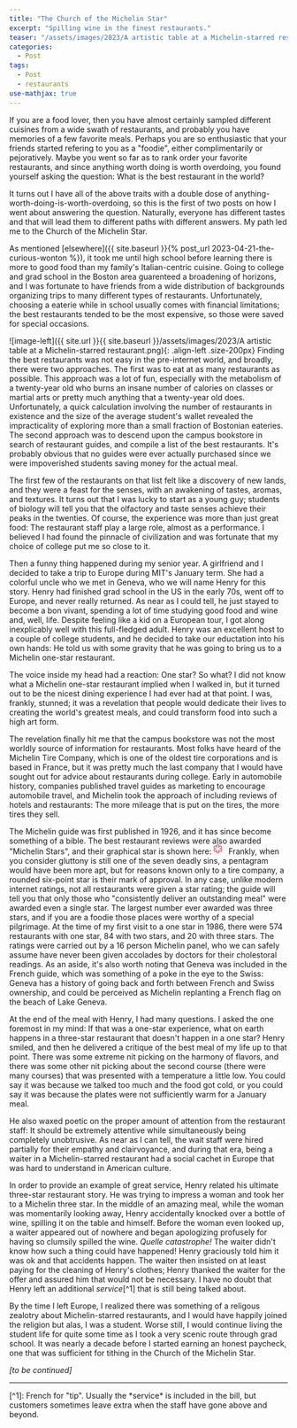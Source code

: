 ```yaml
---
title: "The Church of the Michelin Star"
excerpt: "Spilling wine in the finest restaurants."
teaser: "/assets/images/2023/A artistic table at a Michelin-starred restaurant.png"
categories:
  - Post
tags:
  - Post
  - restaurants
use-mathjax: true
---
```


If you are a food lover, then you have almost certainly sampled different cuisines from a wide swath of restaurants, and
probably you have memories of a few favorite meals.  Perhaps you are so enthusiastic that your friends started refering
to you as a "foodie", either complimentarily or pejoratively. Maybe you went so far as to rank order your favorite
restaurants, and since anything worth doing is worth overdoing, you found yourself asking the question: What is the best
restaurant in the world?

It turns out I have all of the above traits with a double dose of anything-worth-doing-is-worth-overdoing, so this is
the first of two posts on how I went about answering the question. Naturally, everyone has different tastes and that
will lead them to different paths with different answers. My path led me to the Church of the Michelin Star.

As mentioned [elsewhere]({{ site.baseurl }}{% post_url 2023-04-21-the-curious-wonton %}), it took me until high school
before learning there is more to good food than my family's Italian-centric cuisine. Going to college and grad school in
the Boston area guarenteed a broadening of horizons, and I was fortunate to have friends from a wide distribution of
backgrounds organizing trips to many different types of restaurants.  Unfortunately, choosing a eaterie while in school
usually comes with financial limitations; the best restaurants tended to be the most expensive, so those were saved for
special occasions.

![image-left]({{ site.url }}{{ site.baseurl }}/assets/images/2023/A artistic table at a Michelin-starred restaurant.png){: .align-left .size-200px}
Finding the best restaurants was not easy in the pre-internet world, and broadly, there were two approaches.  The first
was to eat at as many restaurants as possible. This approach was a lot of fun, especially with the metabolism of a
twenty-year old who burns an insane number of calories on classes or martial arts or pretty much anything that a
twenty-year old does.  Unfortunately, a quick calculation involving the number of restaurants in existence and the size
of the average student's wallet revealed the impracticality of exploring more than a small fraction of Bostonian
eateries.  The second approach was to descend upon the campus bookstore in search of restaurant guides, and compile a
list of the best restaurants. It's probably obvious that no guides were ever actually purchased since we were
impoverished students saving money for the actual meal.

The first few of the restaurants on that list felt like a discovery of new lands, and they were a feast for the
senses, with an awakening of tastes, aromas, and textures. It turns out that I was lucky to start as a young guy;
students of biology will tell you that the olfactory and taste senses achieve their peaks in the twenties. Of course,
the experience was more than just great food: The restaurant staff play a large role, almost as a performance. I believed
I had found the pinnacle of civilization and was fortunate that my choice of college put me so close to it.

Then a funny thing happened during my senior year. A girlfriend and I decided to take a trip to Europe during MIT's
January term. She had a colorful uncle who we met in Geneva, who we will name Henry for this story. Henry had finished
grad school in the US in the early 70s, went off to Europe, and never really returned. As near as I could tell, he just
stayed to become a bon vivant, spending a lot of time studying good food and wine and, well, life.  Despite feeling like
a kid on a European tour, I got along inexplicably well with this full-fledged adult.  Henry was an excellent host to a
couple of college students, and he decided to take our eductation into his own hands: He told us with some gravity that
he was going to bring us to a Michelin one-star restaurant.

The voice inside my head had a reaction: One star? So what? I did not know what a Michelin one-star restaurant implied
when I walked in, but it turned out to be the nicest dining experience I had ever had at that point. I was, frankly,
stunned; it was a revelation that people would dedicate their lives to creating the world's greatest meals, and could
transform food into such a high art form.

The revelation finally hit me that the campus bookstore was not the most worldly source of information for restaurants.
Most folks have heard of the Michelin Tire Company, which is one of the oldest tire corporations and is based in France,
but it was pretty much the last company that I would have sought out for advice about restaurants during college.  Early
in automobile history, companies published travel guides as marketing to encourage automobile travel, and Michelin took
the approach of including reviews of hotels and restaurants: The more mileage that is put on the tires, the more tires
they sell.

The Michelin guide was first published in 1926, and it has since become something of a bible.  The best restaurant
reviews were also awarded "Michelin Stars", and their graphical star is shown here: <img
src="/assets/images/2023/MichelinStar.svg" alt="" width="15" style="position: relative; bottom: 2px;"> &nbsp; Frankly,
when you consider gluttony is still one of the seven deadly sins, a pentagram would have been more apt, but for reasons
known only to a tire company, a rounded six-point star is their mark of approval. In any case, unlike modern internet
ratings, not all restaurants were given a star rating; the guide will tell you that only those who "consistently deliver
an outstanding meal" were awarded even a single star. The largest number ever awarded was three stars, and if you are a
foodie those places were worthy of a special pilgrimage. At the time of my first visit to a one star in 1986, there were
574 restaurants with one star, 84 with two stars, and 20 with three stars.  The ratings were carried out by a 16 person
Michelin panel, who we can safely assume have never been given accolades by doctors for their cholestoral readings. As
an aside, it's also worth noting that Geneva was included in the French guide, which was something of a poke in the eye
to the Swiss: Geneva has a history of going back and forth between French and Swiss ownership, and could be perceived as
Michelin replanting a French flag on the beach of Lake Geneva.

At the end of the meal with Henry, I had many questions. I asked the one foremost in my mind: If that was a one-star
experience, what on earth happens in a three-star restaurant that doesn't happen in a one star?  Henry smiled, and then
he delivered a critique of the best meal of my life up to that point. There was some extreme nit picking on the harmony
of flavors, and there was some other nit picking about the second course (there were many courses) that was presented
with a temperature a little low. You could say it was because we talked too much and the food got cold, or you could say
it was because the plates were not sufficiently warm for a January meal.

He also waxed poetic on the proper amount of attention from the restaurant staff: It should be extremely attentive while
simultaneously being completely unobtrusive. As near as I can tell, the wait staff were hired partially for their
empathy and clairvoyance, and during that era, being a waiter in a Michelin-starred restaurant had a social cachet in
Europe that was hard to understand in American culture.

In order to provide an example of great service, Henry related his ultimate three-star restaurant story.  He was trying
to impress a woman and took her to a Michelin three star. In the middle of an amazing meal, while the woman was
momentarily looking away, Henry accidentally knocked over a bottle of wine, spilling it on the table and himself. Before
the woman even looked up, a waiter appeared out of nowhere and began apologizing profusely for having so clumsily
spilled the wine. *Quelle catastrophe!* The waiter didn't know how such a thing could have happened! Henry graciously
told him it was ok and that accidents happen. The waiter then insisted on at least paying for the cleaning of Henry's
clothes; Henry thanked the waiter for the offer and assured him that would not be necessary. I have no doubt that Henry
left an additional *service*[^1] that is still being talked about.

By the time I left Europe, I realized there was something of a religous zealotry about Michelin-starred restaurants, and
I would have happily joined the religion but alas, I was a student. Worse still, I would continue living the student
life for quite some time as I took a very scenic route through grad school. It was nearly a decade before I started
earning an honest paycheck, one that was sufficient for tithing in the Church of the Michelin Star.

*[to be continued]*

<hr> 
[^1]: French for "tip". Usually the *service* is included in the bill, but customers sometimes leave extra when the staff have gone above and beyond.
